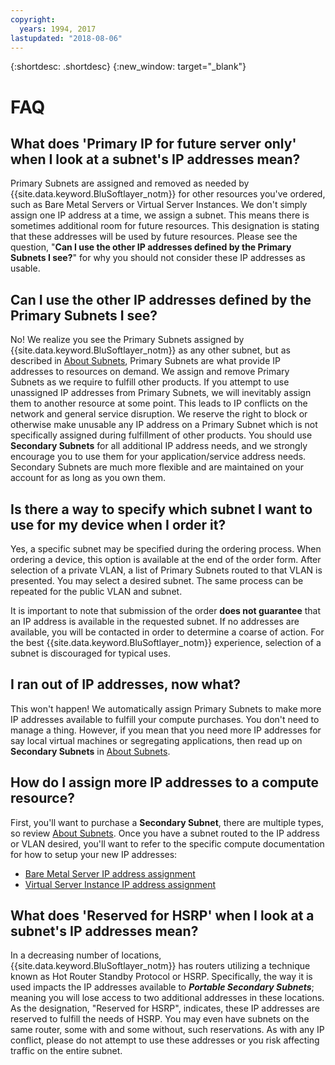 ```yaml
---
copyright:
  years: 1994, 2017
lastupdated: "2018-08-06"
---
```

{:shortdesc: .shortdesc}
{:new_window: target="_blank"}

# FAQ

## What does 'Primary IP for future server only' when I look at a subnet's IP addresses mean?

Primary Subnets are assigned and removed as needed by
{{site.data.keyword.BluSoftlayer_notm}} for other resources you've ordered, such
as Bare Metal Servers or Virtual Server Instances. We don't simply assign one IP
address at a time, we assign a subnet. This means there is sometimes additional
room for future resources. This designation is stating that these addresses will
be used by future resources. Please see the question, "**Can I use the other IP
addresses defined by the Primary Subnets I see?**" for why you should not
consider these IP addresses as usable.


## Can I use the other IP addresses defined by the Primary Subnets I see?

No! We realize you see the Primary Subnets assigned by
{{site.data.keyword.BluSoftlayer_notm}} as any other subnet, but as described in
[About Subnets](about.html), Primary Subnets are what provide IP addresses to
resources on demand. We assign and remove Primary Subnets as we require to
fulfill other products. If you attempt to use unassigned IP addresses from
Primary Subnets, we will inevitably assign them to another resource at some
point. This leads to IP conflicts on the network and general service disruption.
We reserve the right to block or otherwise make unusable any IP address on a
Primary Subnet which is not specifically assigned during fulfillment of other
products. You should use **Secondary Subnets** for all additional IP address
needs, and we strongly encourage you to use them for your application/service
address needs. Secondary Subnets are much more flexible and are maintained on
your account for as long as you own them.


## Is there a way to specify which subnet I want to use for my device when I order it?

Yes, a specific subnet may be specified during the ordering process. When
ordering a device, this option is available at the end of the order form. After
selection of a private VLAN, a list of Primary Subnets routed to that VLAN is
presented. You may select a desired subnet. The same process can be repeated
for the public VLAN and subnet.

It is important to note that submission of the order **does not guarantee** that
an IP address is available in the requested subnet. If no addresses are
available, you will be contacted in order to determine a coarse of action. For
the best {{site.data.keyword.BluSoftlayer_notm}} experience, selection of a
subnet is discouraged for typical uses.


## I ran out of IP addresses, now what?

This won't happen! We automatically assign Primary Subnets to make more IP
addresses available to fulfill your compute purchases. You don't need to manage
a thing. However, if you mean that you need more IP addresses for say local
virtual machines or segregating applications, then read up on **Secondary
Subnets** in [About Subnets](about.html).


## How do I assign more IP addresses to a compute resource?

First, you'll want to purchase a **Secondary Subnet**, there are multiple types,
so review [About Subnets](about.html). Once you have a subnet routed to the IP
address or VLAN desired, you'll want to refer to the specific compute
documentation for how to setup your new IP addresses:

  * [Bare Metal Server IP address assignment](/docs/bare-metal/how-are-server-ip-addresses-assigned-softlayer-network.html)
  * [Virtual Server Instance IP address assignment](/docs/vsi/how-are-server-ip-addresses-assigned-softlayer-network.html)


## What does 'Reserved for HSRP' when I look at a subnet's IP addresses mean?

In a decreasing number of locations, {{site.data.keyword.BluSoftlayer_notm}} has
routers utilizing a technique known as Hot Router Standby Protocol or HSRP.
Specifically, the way it is used impacts the IP addresses available to
***Portable Secondary Subnets***; meaning you will lose access to two additional
addresses in these locations. As the designation, "Reserved for HSRP",
indicates, these IP addresses are reserved to fulfill the needs of HSRP. You may
even have subnets on the same router, some with and some without, such
reservations. As with any IP conflict, please do not attempt to use these
addresses or you risk affecting traffic on the entire subnet.

